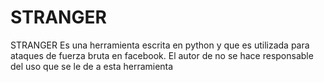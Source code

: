 # STRANGER
STRANGER Es una herramienta escrita en python y que es utilizada para ataques de fuerza bruta en facebook.
El autor de no se hace responsable del uso que se le de a esta herramienta

